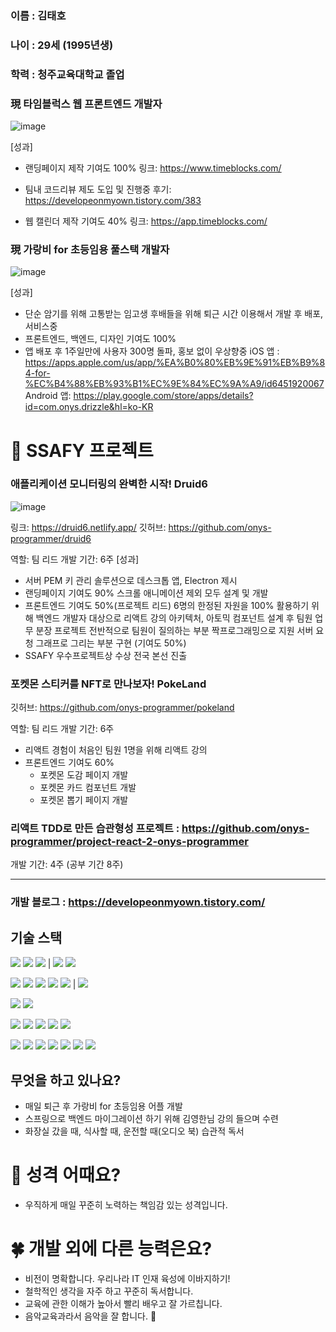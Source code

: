 ### 이름 : 김태호
### 나이 : 29세 (1995년생)
### 학력 : 청주교육대학교 졸업

### 現 타임블럭스 웹 프론트엔드 개발자
![image](https://github.com/onys-programmer/onys-programmer/assets/65271951/2bbc2251-2e4d-477b-8137-60ae9a8155cb)

[성과]
- 랜딩페이지 제작 기여도 100% 
  링크: https://www.timeblocks.com/
  
- 팀내 코드리뷰 제도 도입 및 진행중
  후기: https://developeonmyown.tistory.com/383
  
- 웹 캘린더 제작 기여도 40%
  링크: https://app.timeblocks.com/
  

### 現 가랑비 for 초등임용 풀스택 개발자
![image](https://github.com/onys-programmer/onys-programmer/assets/65271951/3b868624-9f11-46e0-9c30-b53f6ac4decf)

[성과]
- 단순 암기를 위해 고통받는 임고생 후배들을 위해 퇴근 시간 이용해서 개발 후 배포, 서비스중 
- 프론트엔드, 백엔드, 디자인 기여도 100%
- 앱 배포 후 1주일만에 사용자 300명 돌파, 홍보 없이 우상향중
iOS 앱 : https://apps.apple.com/us/app/%EA%B0%80%EB%9E%91%EB%B9%84-for-%EC%B4%88%EB%93%B1%EC%9E%84%EC%9A%A9/id6451920067
Android 앱: https://play.google.com/store/apps/details?id=com.onys.drizzle&hl=ko-KR


# 👀 SSAFY 프로젝트

### 애플리케이션 모니터링의 완벽한 시작! Druid6
![image](https://github.com/onys-programmer/onys-programmer/assets/65271951/e0c85b39-00b8-4cec-90ab-b3c16bd4f976)

링크: https://druid6.netlify.app/
깃허브: https://github.com/onys-programmer/druid6

역할: 팀 리드
개발 기간: 6주
[성과]
- 서버 PEM 키 관리 솔루션으로 데스크톱 앱, Electron 제시
- 랜딩페이지 기여도 90%
  스크롤 애니메이션 제외 모두 설계 및 개발
- 프론트엔드 기여도 50%(프로젝트 리드)
  6명의 한정된 자원을 100% 활용하기 위해 백엔드 개발자 대상으로 리액트 강의
  아키텍처, 아토믹 컴포넌트 설계 후 팀원 업무 분장
  프로젝트 전반적으로 팀원이 질의하는 부분 짝프로그래밍으로 지원
  서버 요청 그래프로 그리는 부분 구현 (기여도 50%)
- SSAFY 우수프로젝트상 수상 전국 본선 진출

### 포켓몬 스티커를 NFT로 만나보자! PokeLand

깃허브: https://github.com/onys-programmer/pokeland

역할: 팀 리드
개발 기간: 6주
- 리액트 경험이 처음인 팀원 1명을 위해 리액트 강의
- 프론트엔드 기여도 60%
  - 포켓몬 도감 페이지 개발
  - 포켓몬 카드 컴포넌트 개발
  - 포켓몬 뽑기 페이지 개발

### 리액트 TDD로 만든 습관형성 프로젝트 : https://github.com/onys-programmer/project-react-2-onys-programmer
개발 기간: 4주 (공부 기간 8주)

---
### 개발 블로그 : https://developeonmyown.tistory.com/

## 기술 스택

<!-- ![김태호 기술스택2](https://user-images.githubusercontent.com/65271951/103536702-5b7fc480-4ed6-11eb-8441-e81795f90321.jpeg) -->


<img src="https://img.shields.io/badge/JavaScript-F7DF1E?style=for-the-badge&logo=JavaScript&logoColor=white"> <img src="https://img.shields.io/badge/Python-3776AB?style=for-the-badge&logo=Python&logoColor=white"> <img src="https://img.shields.io/badge/Java-007396?style=for-the-badge&logo=Java&logoColor=white"> | <img src="https://img.shields.io/badge/Kotlin-7F52FF?style=for-the-badge&logo=Kotlin&logoColor=white"> <img src="https://img.shields.io/badge/Dart-0175C2?style=for-the-badge&logo=Dart&logoColor=white">

<img src="https://img.shields.io/badge/React-61DAFB?style=for-the-badge&logo=React&logoColor=white"> <img src="https://img.shields.io/badge/Redux-764ABC?style=for-the-badge&logo=Redux&logoColor=white"> <img src="https://img.shields.io/badge/Vue.js-4FC08D?style=for-the-badge&logo=Vue.js&logoColor=white"> <img src="https://img.shields.io/badge/Django-092E20?style=for-the-badge&logo=Django&logoColor=white">  <img src="https://img.shields.io/badge/Spring-6DB33F?style=for-the-badge&logo=Spring&logoColor=white"> | <img src="https://img.shields.io/badge/Flutter-02569B?style=for-the-badge&logo=Flutter&logoColor=white">

<img src="https://img.shields.io/badge/Jest-C21325?style=for-the-badge&logo=Jest&logoColor=white"> <img src="https://img.shields.io/badge/JUnit5-25A162?style=for-the-badge&logo=JUnit5&logoColor=white">

<img src="https://img.shields.io/badge/Git-F05032?style=for-the-badge&logo=Git&logoColor=white"> <img src="https://img.shields.io/badge/Selenium-43B02A?style=for-the-badge&logo=Selenium&logoColor=white"> <img src="https://img.shields.io/badge/Electron-47848F?style=for-the-badge&logo=Electron&logoColor=white"> <img src="https://img.shields.io/badge/Webpack-8DD6F9?style=for-the-badge&logo=Webpack&logoColor=white"> <img src="https://img.shields.io/badge/ESLint-4B32C3?style=for-the-badge&logo=ESLint&logoColor=white">

<img src="https://img.shields.io/badge/HTML5-E34F26?style=for-the-badge&logo=HTML5&logoColor=white"> <img src="https://img.shields.io/badge/CSS3-1572B6?style=for-the-badge&logo=CSS3&logoColor=white"> <img src="https://img.shields.io/badge/Sass-CC6699?style=for-the-badge&logo=Sass&logoColor=white"> <img src="https://img.shields.io/badge/styled-components-DB7093?style=for-the-badge&logo=styledcomponents&logoColor=white"> <img src="https://img.shields.io/badge/MUI-007FFF?style=for-the-badge&logo=MUI&logoColor=white"> <img src="https://img.shields.io/badge/AntDesign-0170FE?style=for-the-badge&logo=AntDesign&logoColor=white"> <img src="https://img.shields.io/badge/Bootstrap-7952B3?style=for-the-badge&logo=Bootstrap&logoColor=white">


## 무엇을 하고 있나요?
- 매일 퇴근 후 가랑비 for 초등임용 어플 개발
- 스프링으로 백엔드 마이그레이션 하기 위해 김영한님 강의 들으며 수련
- 화장실 갔을 때, 식사할 때, 운전할 때(오디오 북) 습관적 독서

# 🌈 성격 어때요?
- 우직하게 매일 꾸준히 노력하는 책임감 있는 성격입니다.


# 🍀 개발 외에 다른 능력은요?
- 비전이 명확합니다. 우리나라 IT 인재 육성에 이바지하기!
- 철학적인 생각을 자주 하고 꾸준히 독서합니다.
- 교육에 관한 이해가 높아서 빨리 배우고 잘 가르칩니다.
- 음악교육과라서 음악을 잘 합니다. 🎸
